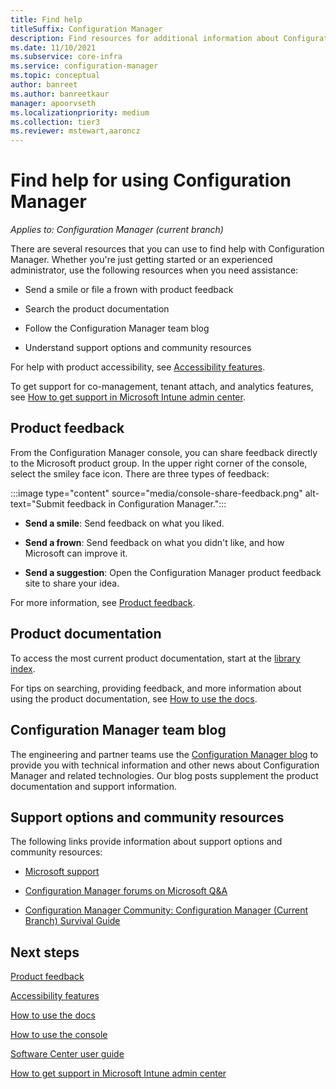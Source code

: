```yaml
---
title: Find help
titleSuffix: Configuration Manager
description: Find resources for additional information about Configuration Manager.
ms.date: 11/10/2021
ms.subservice: core-infra
ms.service: configuration-manager
ms.topic: conceptual
author: banreet
ms.author: banreetkaur
manager: apoorvseth
ms.localizationpriority: medium
ms.collection: tier3
ms.reviewer: mstewart,aaroncz 
---
```


# Find help for using Configuration Manager

*Applies to: Configuration Manager (current branch)*

There are several resources that you can use to find help with Configuration Manager. Whether you're just getting started or an experienced administrator, use the following resources when you need assistance:

- Send a smile or file a frown with product feedback

- Search the product documentation

- Follow the Configuration Manager team blog

- Understand support options and community resources

For help with product accessibility, see [Accessibility features](accessibility-features.md).

To get support for co-management, tenant attach, and analytics features, see [How to get support in Microsoft Intune admin center](../../../get-support.md).

## Product feedback

From the Configuration Manager console, you can share feedback directly to the Microsoft product group. In the upper right corner of the console, select the smiley face icon.  There are three types of feedback:

:::image type="content" source="media/console-share-feedback.png" alt-text="Submit feedback in Configuration Manager.":::

- **Send a smile**: Send feedback on what you liked.

- **Send a frown**: Send feedback on what you didn't like, and how Microsoft can improve it.

- **Send a suggestion**: Open the Configuration Manager product feedback site to share your idea.

For more information, see [Product feedback](product-feedback.md).

## Product documentation

To access the most current product documentation, start at the [library index](../../index.yml).

For tips on searching, providing feedback, and more information about using the product documentation, see [How to use the docs](../../../use-docs.md).

## Configuration Manager team blog

The engineering and partner teams use the [Configuration Manager blog](https://techcommunity.microsoft.com/t5/Configuration-Manager-Blog/bg-p/ConfigurationManagerBlog) to provide you with technical information and other news about Configuration Manager and related technologies. Our blog posts supplement the product documentation and support information.

## Support options and community resources

The following links provide information about support options and community resources:

- [Microsoft support](https://aka.ms/cmcbsupport)

- [Configuration Manager forums on Microsoft Q&A](/answers/products/mem)

- [Configuration Manager Community: Configuration Manager (Current Branch) Survival Guide](https://social.technet.microsoft.com/wiki/contents/articles/33035.system-center-configuration-manager-current-branch-survival-guide.aspx)

## Next steps

[Product feedback](product-feedback.md)

[Accessibility features](accessibility-features.md)

[How to use the docs](../../../use-docs.md)

[How to use the console](../servers/manage/admin-console.md)

[Software Center user guide](software-center.md)

[How to get support in Microsoft Intune admin center](../../../get-support.md)
